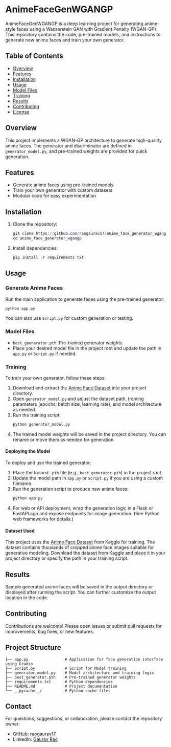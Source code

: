 # AnimeFaceGenWGANGP

AnimeFaceGenWGANGP is a deep learning project for generating anime-style faces using a Wasserstein GAN with Gradient Penalty (WGAN-GP). This repository contains the code, pre-trained models, and instructions to generate new anime faces and train your own generator.

## Table of Contents

- [Overview](#overview)
- [Features](#features)
- [Installation](#installation)
- [Usage](#usage)
- [Model Files](#model-files)
- [Training](#training)
- [Results](#results)
- [Contributing](#contributing)
- [License](#license)

## Overview

This project implements a WGAN-GP architecture to generate high-quality anime faces. The generator and discriminator are defined in `generator_model.py`, and pre-trained weights are provided for quick generation.

## Features

- Generate anime faces using pre-trained models
- Train your own generator with custom datasets
- Modular code for easy experimentation

## Installation

1. Clone the repository:
   ```powershell
   git clone https://github.com/raogaurav17/anime_face_generator_wgangp.git
   cd anime_face_generator_wgangp
   ```
2. Install dependencies:
   ```powershell
   pip install -r requirements.txt
   ```

## Usage

### Generate Anime Faces

Run the main application to generate faces using the pre-trained generator:

```powershell
python app.py
```

You can also use `Script.py` for custom generation or testing.

### Model Files

- `best_geenerator.pth`: Pre-trained generator weights.
- Place your desired model file in the project root and update the path in `app.py` or `Script.py` if needed.

### Training

To train your own generator, follow these steps:

1. Download and extract the [Anime Face Dataset](https://www.kaggle.com/datasets/splcher/animefacedataset) into your project directory.
2. Open `generator_model.py` and adjust the dataset path, training parameters (epochs, batch size, learning rate), and model architecture as needed.
3. Run the training script:
   ```powershell
   python generator_model.py
   ```
4. The trained model weights will be saved in the project directory. You can rename or move them as needed for generation.

#### Deploying the Model

To deploy and use the trained generator:

1. Place the trained `.pth` file (e.g., `best_generator.pth`) in the project root.
2. Update the model path in `app.py` or `Script.py` if you are using a custom filename.
3. Run the generation script to produce new anime faces:
   ```powershell
   python app.py
   ```
4. For web or API deployment, wrap the generation logic in a Flask or FastAPI app and expose endpoints for image generation. (See Python web frameworks for details.)

#### Dataset Used

This project uses the [Anime Face Dataset](https://www.kaggle.com/datasets/splcher/animefacedataset) from Kaggle for training. The dataset contains thousands of cropped anime face images suitable for generative modeling. Download the dataset from Kaggle and place it in your project directory or specify the path in your training script.

## Results

Sample generated anime faces will be saved in the output directory or displayed after running the script. You can further customize the output location in the code.

## Contributing

Contributions are welcome! Please open issues or submit pull requests for improvements, bug fixes, or new features.

## Project Structure

```
├── app.py                # Application for face generation interface using Gradio
├── Script.py             # Script for Model training
├── generator_model.py    # Model architecture and training logic
├── best_generator.pth    # Pre-trained generator weights
├── requirements.txt      # Python dependencies
├── README.md             # Project documentation
└── __pycache__/          # Python cache files
```

## Contact

For questions, suggestions, or collaboration, please contact the repository owner:

- GitHub: [raogaurav17](https://github.com/raogaurav17)
- LinkedIn: [Gaurav Rao](https://www.linkedin.com/in/ydv17gaurav)
